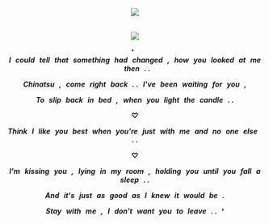 <div align="center">

![](https://komarev.com/ghpvc/?username=vampyrumspectrum&abbreviated=true&label=OCEAN_PHOTOS&color=A78674)
</br>
</br>

![](https://i.postimg.cc/dVFn2FXZ/chisumi.png)

❛  ***I could tell that something had changed , how you looked at me then . .***

***Chinatsu , come right back . . I've been waiting for you ,***

***To slip back in bed , when you light the candle . .***

**♡**

***Think I like you best when you're just with me and no one else . .***

**♡**

***I'm kissing you , lying in my room , holding you until you fall asleep . .***

***And it's just as good as I knew it would be .***

***Stay with me , I don't want you to leave . .*** ❜

</div>
